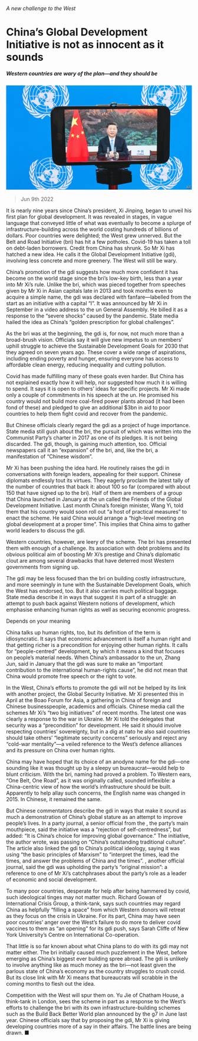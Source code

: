 ###### A new challenge to the West

# China’s Global Development Initiative is not as innocent as it sounds 

##### Western countries are wary of the plan—and they should be 

![image](images/20220611_CNP002.jpg) 

> Jun 9th 2022 

It is nearly nine years since China’s president, Xi Jinping, began to unveil his first plan for global development. It was revealed in stages, in vague language that conveyed little of what was eventually to become a splurge of infrastructure-building across the world costing hundreds of billions of dollars. Poor countries were delighted; the West grew unnerved. But the Belt and Road Initiative (bri) has hit a few potholes. Covid-19 has taken a toll on debt-laden borrowers. Credit from China has shrunk. So Mr Xi has hatched a new idea. He calls it the Global Development Initiative (gdi), involving less concrete and more greenery. The West will still be wary.

China’s promotion of the gdi suggests how much more confident it has become on the world stage since the bri’s low-key birth, less than a year into Mr Xi’s rule. Unlike the bri, which was pieced together from speeches given by Mr Xi in Asian capitals late in 2013 and took months even to acquire a simple name, the gdi was declared with fanfare—labelled from the start as an initiative with a capital “I”. It was announced by Mr Xi in September in a video address to the un General Assembly. He billed it as a response to the “severe shocks” caused by the pandemic. State media hailed the idea as China’s “golden prescription for global challenges”. 

As the bri was at the beginning, the gdi is, for now, not much more than a broad-brush vision. Officials say it will give new impetus to un members’ uphill struggle to achieve the Sustainable Development Goals for 2030 that they agreed on seven years ago. These cover a wide range of aspirations, including ending poverty and hunger, ensuring everyone has access to affordable clean energy, reducing inequality and cutting pollution. 

Covid has made fulfilling many of these goals even harder. But China has not explained exactly how it will help, nor suggested how much it is willing to spend. It says it is open to others’ ideas for specific projects. Mr Xi made only a couple of commitments in his speech at the un. He promised his country would not build more coal-fired power plants abroad (it had been fond of these) and pledged to give an additional $3bn in aid to poor countries to help them fight covid and recover from the pandemic. 

But Chinese officials clearly regard the gdi as a project of huge importance. State media still gush about the bri, the pursuit of which was written into the Communist Party’s charter in 2017 as one of its pledges. It is not being discarded. The gdi, though, is gaining much attention, too. Official newspapers call it an “expansion” of the bri, and, like the bri, a manifestation of “Chinese wisdom”. 

Mr Xi has been pushing the idea hard. He routinely raises the gdi in conversations with foreign leaders, appealing for their support. Chinese diplomats endlessly tout its virtues. They eagerly proclaim the latest tally of the number of countries that back it: about 100 so far (compared with about 150 that have signed up to the bri). Half of them are members of a group that China launched in January at the un called the Friends of the Global Development Initiative. Last month China’s foreign minister, Wang Yi, told them that his country would soon roll out “a host of practical measures” to enact the scheme. He said China would arrange a “high-level meeting on global development at a proper time”. This implies that China aims to gather world leaders to discuss the gdi. 

Western countries, however, are leery of the scheme. The bri has presented them with enough of a challenge. Its association with debt problems and its obvious political aim of boosting Mr Xi’s prestige and China’s diplomatic clout are among several drawbacks that have deterred most Western governments from signing up. 

The gdi may be less focused than the bri on building costly infrastructure, and more seemingly in tune with the Sustainable Development Goals, which the West has endorsed, too. But it also carries much political baggage. State media describe it in ways that suggest it is part of a struggle: an attempt to push back against Western notions of development, which emphasise enhancing human rights as well as securing economic progress. 

Depends on your meaning

China talks up human rights, too, but its definition of the term is idiosyncratic. It says that economic advancement is itself a human right and that getting richer is a precondition for enjoying other human rights. It calls for “people-centred” development, by which it means a kind that focuses on people’s material needs. When China’s ambassador to the un, Zhang Jun, said in January that the gdi was sure to make an “important contribution to the international human-rights cause”, he did not mean that China would promote free speech or the right to vote. 

In the West, China’s efforts to promote the gdi will not be helped by its link with another project, the Global Security Initiative. Mr Xi presented this in April at the Boao Forum for Asia, a gathering in China of foreign and Chinese businesspeople, academics and officials. Chinese media call the schemes Mr Xi’s “two big initiatives” of recent months. The latest one was clearly a response to the war in Ukraine. Mr Xi told the delegates that security was a “precondition” for development. He said it should involve respecting countries’ sovereignty, but in a dig at nato he also said countries should take others’ “legitimate security concerns” seriously and reject any “cold-war mentality”—a veiled reference to the West’s defence alliances and its pressure on China over human rights. 

China may have hoped that its choice of an anodyne name for the gdi—one sounding like it was thought up by a sleepy un bureaucrat—would help to blunt criticism. With the bri, naming had proved a problem. To Western ears, “One Belt, One Road”, as it was originally called, sounded inflexible: a China-centric view of how the world’s infrastructure should be built. Apparently to help allay such concerns, the English name was changed in 2015. In Chinese, it remained the same.

But Chinese commentators describe the gdi in ways that make it sound as much a demonstration of China’s global stature as an attempt to improve people’s lives. In a party journal, a senior official from the , the party’s main mouthpiece, said the initiative was a “rejection of self-centredness”, but added: “It is China’s choice for improving global governance.” The initiative, the author wrote, was passing on “China’s outstanding traditional culture”. The article also linked the gdi to China’s political ideology, saying it was using “the basic principles of Marxism” to “interpret the times, lead the times, and answer the problems of China and the times”. , another official journal, said the gdi was upholding the party’s “original mission”: a reference to one of Mr Xi’s catchphrases about the party’s role as a leader of economic and social development. 

To many poor countries, desperate for help after being hammered by covid, such ideological tinges may not matter much. Richard Gowan of International Crisis Group, a think-tank, says such countries may regard China as helpfully “filling a space” from which Western donors will retreat as they focus on the crisis in Ukraine. For its part, China may have seen poor countries’ anger over the West’s failure to do more to deliver covid vaccines to them as “an opening” for its gdi push, says Sarah Cliffe of New York University’s Centre on International Co-operation. 

That little is so far known about what China plans to do with its gdi may not matter either. The bri initially caused much puzzlement in the West, before emerging as China’s biggest ever building spree abroad. The gdi is unlikely to involve anything like as much money as the bri—not least given the parlous state of China’s economy as the country struggles to crush covid. But its close link with Mr Xi means that bureaucrats will scrabble in the coming months to flesh out the idea. 

Competition with the West will spur them on. Yu Jie of Chatham House, a think-tank in London, sees the scheme in part as a response to the West’s efforts to challenge the bri with its own infrastructure-building schemes such as the Build Back Better World plan announced by the g7 in June last year. Chinese officials say that by proposing the gdi, Mr Xi is giving developing countries more of a say in their affairs. The battle lines are being drawn. ■

